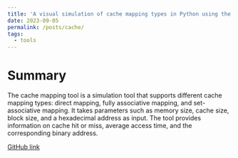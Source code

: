 ```yaml
---
title: 'A visual simulation of cache mapping types in Python using the Tkinter library'
date: 2023-09-05
permalink: /posts/cache/
tags:
  - tools
---
```

Summary
====== 
The cache mapping tool is a simulation tool that supports different cache mapping types: direct mapping, fully associative mapping, and set-associative mapping. It takes parameters such as memory size, cache size, block size, and a hexadecimal address as input. The tool provides information on cache hit or miss, average access time, and the corresponding binary address.

[GitHub link](https://github.com/0xGwyn/Cache-mapping-methods)

